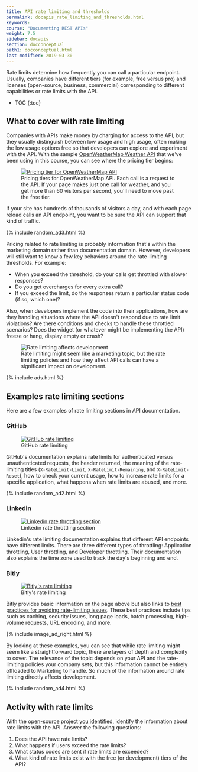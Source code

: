 ```yaml
---
title: API rate limiting and thresholds
permalink: docapis_rate_limiting_and_thresholds.html
keywords:
course: "Documenting REST APIs"
weight: 7.5
sidebar: docapis
section: docconceptual
path1: docconceptual.html
last-modified: 2019-03-30
---
```


Rate limits determine how frequently you can call a particular endpoint. Usually, companies have different tiers (for example, free versus pro) and licenses (open-source, business, commercial) corresponding to different capabilities or rate limits with the API.

* TOC
{:toc}

## What to cover with rate limiting

Companies with APIs make money by charging for access to the API, but they usually distinguish between low usage and high usage, often making the low usage options free so that developers can explore and experiment with the API. With the sample [OpenWeatherMap Weather API](https://openweathermap.org/price) that we've been using in this course, you can see where the pricing tier begins:

<figure><a target="_blank" class="noExtIcon" href="https://openweathermap.org/price"><img class="docimage" src="{{site.media}}/openweathermapratelimits.png" alt="Pricing tier for OpenWeatherMap API" /></a><figcaption>Pricing tiers for OpenWeatherMap API. Each call is a request to the API. If your page makes just one call for weather, and you get more than 60 visitors per second, you'll need to move past the free tier.</figcaption></figure>

If your site has hundreds of thousands of visitors a day, and with each page reload calls an API endpoint, you want to be sure the API can support that kind of traffic.

{% include random_ad3.html %}

Pricing related to rate limiting is probably information that's within the marketing domain rather than documentation domain. However, developers will still want to know a few key behaviors around the rate-limiting thresholds. For example:

* When you exceed the threshold, do your calls get throttled with slower responses?
* Do you get overcharges for every extra call?
* If you exceed the limit, do the responses return a particular status code (if so, which one)?

Also, when developers implement the code into their applications, how are they handling situations where the API doesn't respond due to rate limit violations? Are there conditions and checks to handle these throttled scenarios? Does the widget (or whatever might be implementing the API) freeze or hang, display empty or crash?

<figure><img class="docimage medium border" src="{{site.media}}/nonref_ratelimiting.svg" alt="Rate limiting affects development" /><figcaption>Rate limiting might seem like a marketing topic, but the rate limiting policies and how they affect API calls can have a significant impact on development.</figcaption></figure>

{% include ads.html %}

## Examples rate limiting sections

Here are a few examples of rate limiting sections in API documentation.

### GitHub

<figure><a target="_blank" class="noExtIcon" href="https://developer.github.com/v3/#rate-limiting"><img class="docimage" src="{{site.media}}/githubratelimiting.png" alt="GitHub rate limiting" /></a><figcaption>GitHub rate limiting</figcaption></figure>

GitHub's documentation explains rate limits for authenticated versus unauthenticated requests, the header returned, the meaning of the rate-limiting titles (`X-RateLimit-Limit`, `X-RateLimit-Remaining`, and `X-RateLimit-Reset`), how to check your current usage, how to increase rate limits for a specific application, what happens when rate limits are abused, and more.

{% include random_ad2.html %}

### Linkedin

<figure><a target="_blank" class="noExtIcon" href="https://developer.linkedin.com/docs/rest-api?u=0#"><img class="docimage" src="{{site.media}}/dropboxratelimiting.png" alt="Linkedin rate throttling section" /></a><figcaption>Linkedin rate throttling section</figcaption></figure>

Linkedin's rate limiting documentation explains that different API endpoints have different limits. There are three different types of throttling: Application throttling, User throttling, and Developer throttling. Their documentation also explains the time zone used to track the day's beginning and end.

### Bitly

<figure><a target="_blank" class="noExtIcon" href="http://dev.bitly.com/rate_limiting.html"><img class="docimage" src="{{site.media}}/bitlyratelimiting.png" alt="Bitly's rate limiting" /></a><figcaption>Bitly's rate limiting</figcaption></figure>

Bitly provides basic information on the page above but also links to [best practices for avoiding rate-limiting issues](http://dev.bitly.com/best_practices.html). These best practices include tips such as caching, security issues, long page loads, batch processing, high-volume requests, URL encoding, and more.

{% include image_ad_right.html %}

By looking at these examples, you can see that while rate limiting might seem like a straightforward topic, there are layers of depth and complexity to cover. The relevance of the topic depends on your API and the rate-limiting policies your company sets, but this information cannot be entirely offloaded to Marketing to handle. So much of the information around rate limiting directly affects development.

{% include random_ad4.html %}

## <i class="fa fa-user-circle"></i> Activity with rate limits

With the [open-source project you identified](https://idratherbewriting.com/learnapidoc/docapis_find_open_source_project.html), identify the information about rate limits with the API. Answer the following questions:

1. Does the API have rate limits?
2. What happens if users exceed the rate limits?
3. What status codes are sent if rate limits are exceeded?
4. What kind of rate limits exist with the free (or development) tiers of the API?
